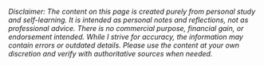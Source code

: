 *Disclaimer: The content on this page is created purely from personal study and self-learning. It is intended as personal notes and reflections, not as professional advice. There is no commercial purpose, financial gain, or endorsement intended. While I strive for accuracy, the information may contain errors or outdated details. Please use the content at your own discretion and verify with authoritative sources when needed.*